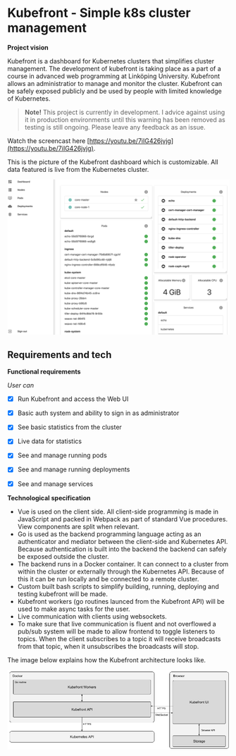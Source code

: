 # Kubefront - Simple k8s cluster management

**Project vision**

Kubefront is a dashboard for Kubernetes clusters that simplifies cluster management. The development of kubefront is taking place as a part of a course in advanced web programming at Linköping University. Kubefront allows an administratior to manage and monitor the cluster. Kubefront can be safely exposed publicly and be used by people with limited knowledge of Kubernetes.

> **Note!** This project is currently in development. I advice against using it in production environments until this warning has been removed as testing is still ongoing. Please leave any feedback as an issue. 

Watch the screencast here [https://youtu.be/7iIG426jvjg](https://youtu.be/7iIG426jvjg).

This is the picture of the Kubefront dashboard which is customizable. All data featured is live from the Kubernetes cluster.

![Kubefront status](status_dash_2018-04-26.png "Kubefront status")

## Requirements and tech

**Functional requirements**

*User can*

- [x] Run Kubefront and access the Web UI
- [x] Basic auth system and ability to sign in as administrator
- [x] See basic statistics from the cluster
- [x] Live data for statistics
- [x] See and manage running pods
- [x] See and manage running deployments
- [x] See and manage services


**Technological specification**

- Vue is used on the client side. All client-side programming is made in JavaScript and packed in Webpack as part of standard Vue procedures. View components are split when relevant.
- Go is used as the backend programming language acting as an authenticator and mediator between the client-side and Kubernetes API. Because authentication is built into the backend the backend can safely be exposed outside the cluster.
- The backend runs in a Docker container. It can connect to a cluster from within the cluster or externally through the Kubernetes API. Because of this it can be run locally and be connected to a remote cluster. 
- Custom built bash scripts to simplify building, running, deploying and testing kubefront will be made.
- Kubefront workers (go routines launced from the Kubefront API) will be used to make async tasks for the user.
- Live communication with clients using websockets.
- To make sure that live communication is fluent and not overflowed a pub/sub system will be made to allow frontend to toggle listeners to topics. When the client subscribes to a topic it will receive broadcasts from that topic, when it unsubscribes the broadcasts will stop.

The image below explains how the Kubefront architecture looks like.

![Kubefront architecture](kubefront-architecture.png "Kubefront architecture")
